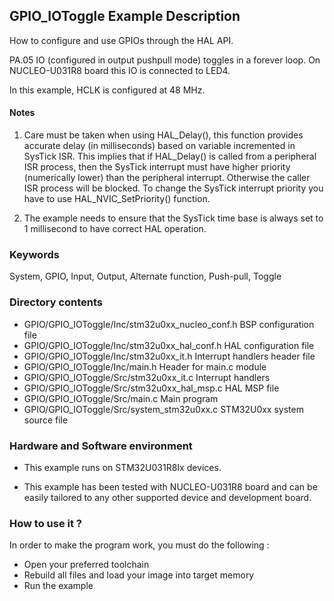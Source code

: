 ## <b>GPIO_IOToggle Example Description</b>

How to configure and use GPIOs through the HAL API.

PA.05 IO (configured in output pushpull mode) toggles in a forever loop.
On NUCLEO-U031R8 board this IO is connected to LED4.

In this example, HCLK is configured at 48 MHz.

#### <b>Notes</b>

 1. Care must be taken when using HAL_Delay(), this function provides accurate delay (in milliseconds)
    based on variable incremented in SysTick ISR. This implies that if HAL_Delay() is called from
    a peripheral ISR process, then the SysTick interrupt must have higher priority (numerically lower)
    than the peripheral interrupt. Otherwise the caller ISR process will be blocked.
    To change the SysTick interrupt priority you have to use HAL_NVIC_SetPriority() function.

 2. The example needs to ensure that the SysTick time base is always set to 1 millisecond
    to have correct HAL operation.

### <b>Keywords</b>

System, GPIO, Input, Output, Alternate function, Push-pull, Toggle

### <b>Directory contents</b>

  - GPIO/GPIO_IOToggle/Inc/stm32u0xx_nucleo_conf.h     BSP configuration file
  - GPIO/GPIO_IOToggle/Inc/stm32u0xx_hal_conf.h    HAL configuration file
  - GPIO/GPIO_IOToggle/Inc/stm32u0xx_it.h          Interrupt handlers header file
  - GPIO/GPIO_IOToggle/Inc/main.h                  Header for main.c module  
  - GPIO/GPIO_IOToggle/Src/stm32u0xx_it.c          Interrupt handlers
  - GPIO/GPIO_IOToggle/Src/stm32u0xx_hal_msp.c     HAL MSP file
  - GPIO/GPIO_IOToggle/Src/main.c                  Main program
  - GPIO/GPIO_IOToggle/Src/system_stm32u0xx.c      STM32U0xx system source file

### <b>Hardware and Software environment</b>

  - This example runs on STM32U031R8Ix devices.

  - This example has been tested with NUCLEO-U031R8 board and can be
    easily tailored to any other supported device and development board.

### <b>How to use it ?</b>

In order to make the program work, you must do the following :

 - Open your preferred toolchain
 - Rebuild all files and load your image into target memory
 - Run the example

